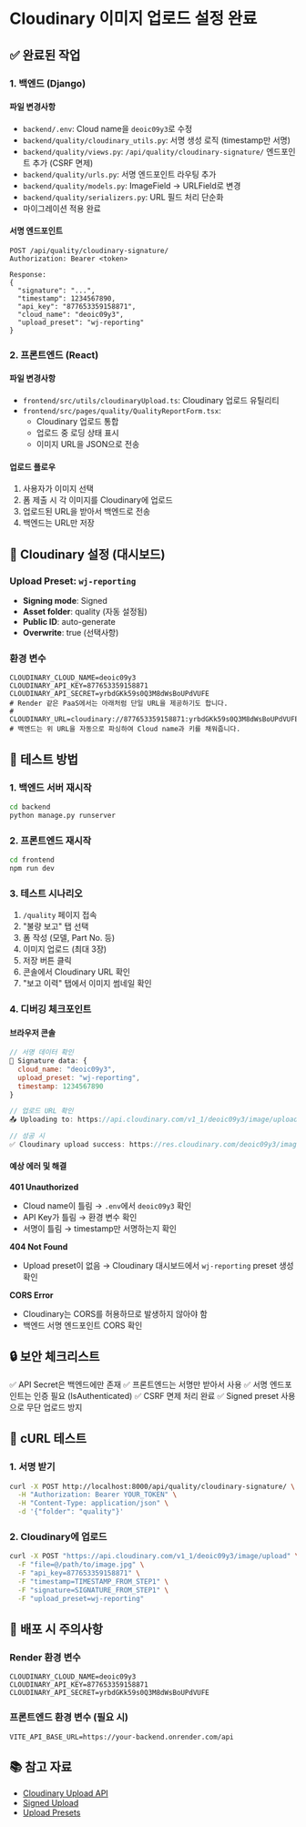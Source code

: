 # Cloudinary 이미지 업로드 설정 완료

## ✅ 완료된 작업

### 1. 백엔드 (Django)

#### 파일 변경사항
- `backend/.env`: Cloud name을 `deoic09y3`로 수정
- `backend/quality/cloudinary_utils.py`: 서명 생성 로직 (timestamp만 서명)
- `backend/quality/views.py`: `/api/quality/cloudinary-signature/` 엔드포인트 추가 (CSRF 면제)
- `backend/quality/urls.py`: 서명 엔드포인트 라우팅 추가
- `backend/quality/models.py`: ImageField → URLField로 변경
- `backend/quality/serializers.py`: URL 필드 처리 단순화
- 마이그레이션 적용 완료

#### 서명 엔드포인트
```
POST /api/quality/cloudinary-signature/
Authorization: Bearer <token>

Response:
{
  "signature": "...",
  "timestamp": 1234567890,
  "api_key": "877653359158871",
  "cloud_name": "deoic09y3",
  "upload_preset": "wj-reporting"
}
```

### 2. 프론트엔드 (React)

#### 파일 변경사항
- `frontend/src/utils/cloudinaryUpload.ts`: Cloudinary 업로드 유틸리티
- `frontend/src/pages/quality/QualityReportForm.tsx`: 
  - Cloudinary 업로드 통합
  - 업로드 중 로딩 상태 표시
  - 이미지 URL을 JSON으로 전송

#### 업로드 플로우
1. 사용자가 이미지 선택
2. 폼 제출 시 각 이미지를 Cloudinary에 업로드
3. 업로드된 URL을 받아서 백엔드로 전송
4. 백엔드는 URL만 저장

## 🔧 Cloudinary 설정 (대시보드)

### Upload Preset: `wj-reporting`
- **Signing mode**: Signed
- **Asset folder**: quality (자동 설정됨)
- **Public ID**: auto-generate
- **Overwrite**: true (선택사항)

### 환경 변수
```env
CLOUDINARY_CLOUD_NAME=deoic09y3
CLOUDINARY_API_KEY=877653359158871
CLOUDINARY_API_SECRET=yrbdGKk59s0Q3M8dWsBoUPdVUFE
# Render 같은 PaaS에서는 아래처럼 단일 URL을 제공하기도 합니다.
# CLOUDINARY_URL=cloudinary://877653359158871:yrbdGKk59s0Q3M8dWsBoUPdVUFE@deoic09y3
# 백엔드는 위 URL을 자동으로 파싱하여 Cloud name과 키를 채워줍니다.
```

## 🧪 테스트 방법

### 1. 백엔드 서버 재시작
```bash
cd backend
python manage.py runserver
```

### 2. 프론트엔드 재시작
```bash
cd frontend
npm run dev
```

### 3. 테스트 시나리오
1. `/quality` 페이지 접속
2. "불량 보고" 탭 선택
3. 폼 작성 (모델, Part No. 등)
4. 이미지 업로드 (최대 3장)
5. 저장 버튼 클릭
6. 콘솔에서 Cloudinary URL 확인
7. "보고 이력" 탭에서 이미지 썸네일 확인

### 4. 디버깅 체크포인트

#### 브라우저 콘솔
```javascript
// 서명 데이터 확인
📝 Signature data: {
  cloud_name: "deoic09y3",
  upload_preset: "wj-reporting",
  timestamp: 1234567890
}

// 업로드 URL 확인
📤 Uploading to: https://api.cloudinary.com/v1_1/deoic09y3/image/upload

// 성공 시
✅ Cloudinary upload success: https://res.cloudinary.com/deoic09y3/image/upload/...
```

#### 예상 에러 및 해결

**401 Unauthorized**
- Cloud name이 틀림 → `.env`에서 `deoic09y3` 확인
- API Key가 틀림 → 환경 변수 확인
- 서명이 틀림 → timestamp만 서명하는지 확인

**404 Not Found**
- Upload preset이 없음 → Cloudinary 대시보드에서 `wj-reporting` preset 생성 확인

**CORS Error**
- Cloudinary는 CORS를 허용하므로 발생하지 않아야 함
- 백엔드 서명 엔드포인트 CORS 확인

## 🔒 보안 체크리스트

✅ API Secret은 백엔드에만 존재
✅ 프론트엔드는 서명만 받아서 사용
✅ 서명 엔드포인트는 인증 필요 (IsAuthenticated)
✅ CSRF 면제 처리 완료
✅ Signed preset 사용으로 무단 업로드 방지

## 📝 cURL 테스트

### 1. 서명 받기
```bash
curl -X POST http://localhost:8000/api/quality/cloudinary-signature/ \
  -H "Authorization: Bearer YOUR_TOKEN" \
  -H "Content-Type: application/json" \
  -d '{"folder": "quality"}'
```

### 2. Cloudinary에 업로드
```bash
curl -X POST "https://api.cloudinary.com/v1_1/deoic09y3/image/upload" \
  -F "file=@/path/to/image.jpg" \
  -F "api_key=877653359158871" \
  -F "timestamp=TIMESTAMP_FROM_STEP1" \
  -F "signature=SIGNATURE_FROM_STEP1" \
  -F "upload_preset=wj-reporting"
```

## 🚀 배포 시 주의사항

### Render 환경 변수
```
CLOUDINARY_CLOUD_NAME=deoic09y3
CLOUDINARY_API_KEY=877653359158871
CLOUDINARY_API_SECRET=yrbdGKk59s0Q3M8dWsBoUPdVUFE
```

### 프론트엔드 환경 변수 (필요 시)
```
VITE_API_BASE_URL=https://your-backend.onrender.com/api
```

## 📚 참고 자료

- [Cloudinary Upload API](https://cloudinary.com/documentation/image_upload_api_reference)
- [Signed Upload](https://cloudinary.com/documentation/upload_images#signed_uploads)
- [Upload Presets](https://cloudinary.com/documentation/upload_presets)
